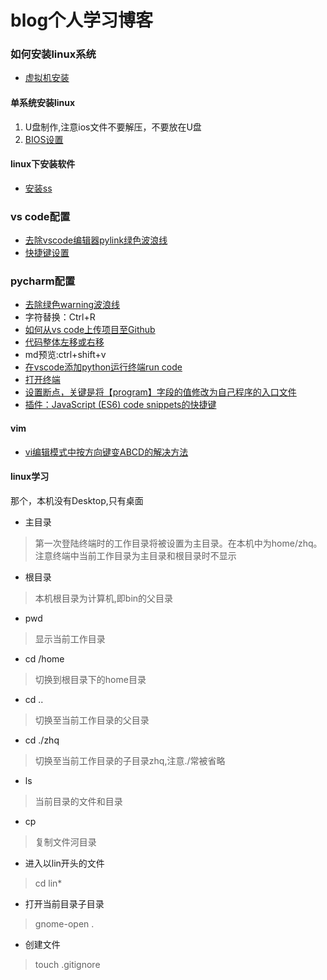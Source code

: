 # blog个人学习博客
### 如何安装linux系统
* [虚拟机安装](https://xiedaimala.com/tasks/11ad5683-7e18-4883-879d-8425e6a6ceb7video_tutorials/7e65ef68-50e1-49a8-9c44-7f9b2772d0ae)
#### 单系统安装linux
1. U盘制作,注意ios文件不要解压，不要放在U盘
2. [BIOS设置](https://ywnz.com/linuxjc/3803.html)
#### linux下安装软件
* [安装ss](https://github.com/Shadowsocks-Wiki/shadowsocks/blob/master/6-linux-setup-guide-cn.md)

### vs code配置
* [去除vscode编辑器pylink绿色波浪线](https://www.jianshu.com/p/6a125a2ae7f2)
* [快捷键设置](https://jingyan.baidu.com/article/9faa7231ef1383473c28cb12.html)
### pycharm配置
* [去除绿色warning波浪线](https://blog.csdn.net/xiemanr/article/details/72583718)
* 字符替换：Ctrl+R
* [如何从vs code上传项目至Github](https://www.jianshu.com/p/154322554d9d)
* [代码整体左移或右移](https://blog.csdn.net/yihaizhiyan/article/details/39529659)
* md预览:ctrl+shift+v
* [在vscode添加python运行终端run code](https://blog.csdn.net/qq_36770306/article/details/83782451)
* [打开终端](https://blog.csdn.net/MengRui2333/article/details/82707948)
* [设置断点，关键是将【program】字段的值修改为自己程序的入口文件](https://www.jianshu.com/p/dfa9595d74bf)
* [插件：JavaScript (ES6) code snippets的快捷键](https://www.jianshu.com/p/c56ea43b2b34)

#### vim
* [vi编辑模式中按方向键变ABCD的解决方法](https://blog.csdn.net/leem1986/article/details/80100804)

#### linux学习
那个，本机没有Desktop,只有桌面
* 主目录
> 第一次登陆终端时的工作目录将被设置为主目录。在本机中为home/zhq。注意终端中当前工作目录为主目录和根目录时不显示
* 根目录
> 本机根目录为计算机,即bin的父目录
* pwd
> 显示当前工作目录
* cd /home
> 切换到根目录下的home目录
* cd ..
> 切换至当前工作目录的父目录
* cd ./zhq
> 切换至当前工作目录的子目录zhq,注意./常被省略
* ls
> 当前目录的文件和目录
* cp
> 复制文件河目录
* 进入以lin开头的文件
> cd lin*
* 打开当前目录子目录
> gnome-open .
* 创建文件
> touch .gitignore




